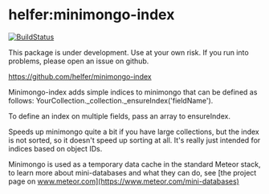 # helfer:minimongo-index

[![BuildStatus](https://travis-ci.org/helfer/minimongo-index.svg?branch=master)](https://travis-ci.org/helfer/minimongo-index)

This package is under development. Use at your own risk. If you run into
problems, please open an issue on github.

https://github.com/helfer/minimongo-index

Minimongo-index adds simple indices to minimongo that can be defined
as follows: YourCollection.\_collection.\_ensureIndex('fieldName').

To define an index on multiple fields, pass an array to ensureIndex.

Speeds up minimongo quite a bit if you have large collections, but the index is
not sorted, so it doesn't speed up sorting at all. It's really just intended for
indices based on object IDs.

Minimongo is used as a temporary data cache in the standard Meteor stack, to
learn more about mini-databases and what they can do, see [the project page on
www.meteor.com](https://www.meteor.com/mini-databases)


